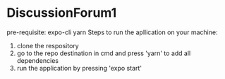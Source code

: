 # DiscussionForum1

pre-requisite:
  expo-cli
  yarn
Steps to run the apllication on your machine:

1. clone the respository
2. go to the repo destination in cmd and press 'yarn' to add all dependencies
3. run the application by pressing 'expo start'
